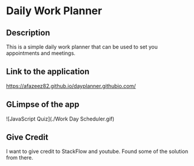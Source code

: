 # Daily Work Planner

## Description

This is a simple daily work planner that can be used to set you appointments and meetings. 

## Link to the application
https://afazeez82.github.io/dayplanner.githubio.com/

## GLimpse of the app
![JavaScript Quiz](./Work Day Scheduler.gif)

## Give Credit
I want to give credit to StackFlow and youtube. Found some of the solution from there.

